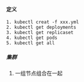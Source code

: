 #### 定义
```
1. kubectl creat -f xxx.yml
2. kubectl get deployments
3. kubectl get replicaset
4. kubectl get pods
5. kubectl get all
```
##### 集群
1. 一组节点组合在一起
